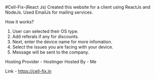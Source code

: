 #Cell-Fix-(React Js)
Created this website for a client using ReactJs and NodeJs.
Used EmailJs for mailing services.

How it works?
1. User can selected their OS type.
2. Add referals if any for discounts.
3. Next, enter the device name for more infomation.
4. Select the issues you are facing with your device.
5. Message will be sent to the company.

Hosting Provider - Hostinger
Hosted By - Me

Link - https://cell-fix.in
